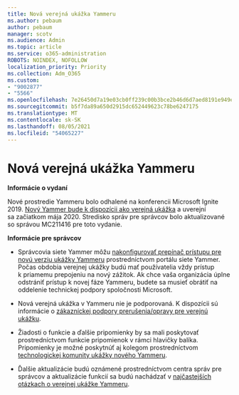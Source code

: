 ```yaml
---
title: Nová verejná ukážka Yammeru
ms.author: pebaum
author: pebaum
manager: scotv
ms.audience: Admin
ms.topic: article
ms.service: o365-administration
ROBOTS: NOINDEX, NOFOLLOW
localization_priority: Priority
ms.collection: Adm_O365
ms.custom:
- "9002877"
- "5566"
ms.openlocfilehash: 7e26450d7a19e03cb0ff239c00b3bce2b46d6d7aed8191e949ef6c0711aa9035
ms.sourcegitcommit: b5f7da89a650d2915dc652449623c78be6247175
ms.translationtype: MT
ms.contentlocale: sk-SK
ms.lasthandoff: 08/05/2021
ms.locfileid: "54065227"
---
```

# <a name="new-yammer-public-preview"></a>Nová verejná ukážka Yammeru

**Informácie o vydaní**

Nové prostredie Yammeru bolo odhalené na konferencii Microsoft Ignite 2019. [Nový Yammer bude k dispozícii ako verejná ukážka](https://docs.microsoft.com/yammer/get-started-with-yammer/newyammer-faq) a uverejní sa začiatkom mája 2020. Stredisko správ pre správcov bolo aktualizované so správou MC211416 pre toto vydanie.

**Informácie pre správcov**

- Správcovia siete Yammer môžu [nakonfigurovať prepínač prístupu pre novú verziu ukážky Yammeru](https://docs.microsoft.com/yammer/get-started-with-yammer/administrative-settings-opt-in-newyammer) prostredníctvom portálu siete Yammer. Počas obdobia verejnej ukážky budú mať používatelia vždy prístup k priamemu prepojeniu na nový zážitok. Ak chce vaša organizácia úplne odstrániť prístup k novej fáze Yammeru, budete sa musieť obrátiť na oddelenie technickej podpory spoločnosti Microsoft.

- Nová verejná ukážka v Yammeru nie je podporovaná. K dispozícii sú informácie o [zákazníckej podpory prerušenia/opravy pre verejnú ukážku](https://docs.microsoft.com/yammer/get-started-with-yammer/newyammer-faq#yammer-preview-customer-support).

- Žiadosti o funkcie a ďalšie pripomienky by sa mali poskytovať prostredníctvom funkcie pripomienok v rámci hlavičky balíka. Pripomienky je možné poskytnúť aj kolegom prostredníctvom [technologickej komunity ukážky nového Yammeru](https://techcommunity.microsoft.com/t5/new-yammer-preview/bd-p/NewYammerPreview).

- Ďalšie aktualizácie budú oznámené prostredníctvom centra správ pre správcov a aktualizácie funkcií sa budú nachádzať v [najčastejších otázkach o verejnej ukážke Yammeru](https://docs.microsoft.com/yammer/get-started-with-yammer/newyammer-faq).
